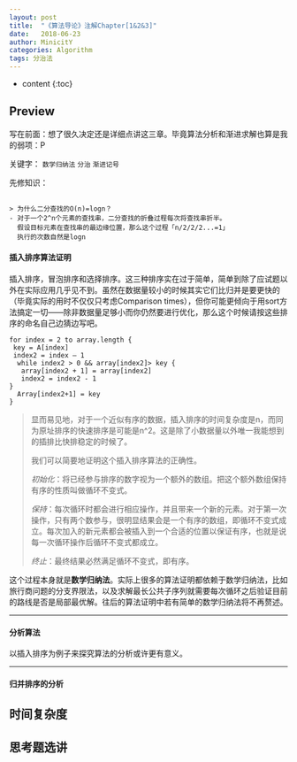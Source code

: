 ```yaml
---
layout: post
title:  "《算法导论》注解Chapter[1&2&3]"
date:   2018-06-23
author: MinicitY
categories: Algorithm
tags: 分治法 
---
```

* content
{:toc}

## **Preview**
写在前面：想了很久决定还是详细点讲这三章。毕竟算法分析和渐进求解也算是我的弱项：P

关键字： `数学归纳法` `分治` `渐进记号` 

先修知识：
``` 

> 为什么二分查找的O(n)=logn？
- 对于一个2^n个元素的查找串，二分查找的折叠过程每次将查找串折半。
  假设目标元素在查找串的最边缘位置，那么这个过程「n/2/2/2...=1」
  执行的次数自然是logn

```

#### **插入排序算法证明**

插入排序，冒泡排序和选择排序。这三种排序实在过于简单，简单到除了应试题以外在实际应用几乎见不到。虽然在数据量较小的时候其实它们比归并是要更快的（毕竟实际的用时不仅仅只考虑Comparison times），但你可能更倾向于用sort方法搞定一切——除非数据量足够小而你仍然要进行优化，那么这个时候请按这些排序的命名自己边猜边写吧。

```
for index = 2 to array.length {
 key = A[index]
 index2 = index – 1
  while index2 > 0 && array[index2]> key {
   array[index2 + 1] = array[index2]
   index2 = index2 - 1
}
  Array[index2+1] = key
}
```

>显而易见地，对于一个近似有序的数据，插入排序的时间复杂度是n，而同为原址排序的快速排序是可能是n^2。这是除了小数据量以外唯一我能想到的插排比快排稳定的时候了。
>
>我们可以简要地证明这个插入排序算法的正确性。
>
>*初始化*：将已经参与排序的数字视为一个额外的数组。把这个额外数组保持有序的性质叫做循环不变式。
>
>*保持*：每次循环时都会进行相应操作，并且带来一个新的元素。对于第一次操作，只有两个数参与，很明显结果会是一个有序的数组，即循环不变式成立。每次加入的新元素都会被插入到一个合适的位置以保证有序，也就是说每一次循环操作后循环不变式都成立。
>
>*终止*：最终结果必然满足循环不变式，即有序。


这个过程本身就是**数学归纳法**。实际上很多的算法证明都依赖于数学归纳法，比如旅行商问题的分支界限法，以及求解最长公共子序列就需要每次循环之后验证目前的路线是否是局部最优解。往后的算法证明中若有简单的数学归纳法将不再赘述。

***

#### 分析算法
以插入排序为例子来探究算法的分析或许更有意义。


***
#### 归并排序的分析


## **时间复杂度**


## **思考题选讲**

